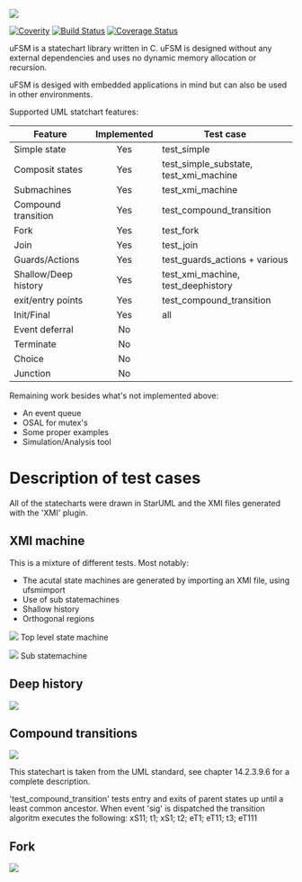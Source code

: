 ![](https://github.com/jonpe960/ufsm/raw/master/doc/logo.png)

[![Coverity](https://scan.coverity.com/projects/15860/badge.svg)](https://scan.coverity.com/projects/jonpe960-ufsm)
[![Build Status](https://travis-ci.org/jonpe960/ufsm.svg?branch=master)](https://travis-ci.org/jonpe960/ufsm)
[![Coverage Status](https://coveralls.io/repos/github/jonpe960/ufsm/badge.svg)](https://coveralls.io/github/jonpe960/ufsm)

uFSM is a statechart library written in C. uFSM is designed without any external dependencies and uses no dynamic memory allocation or recursion.

uFSM is desiged with embedded applications in mind but can also be used in other environments. 

Supported UML statchart features:

| Feature              | Implemented | Test case                              |
| -------------------- |:-----------:| -------------------------------------- |
| Simple state         | Yes         | test_simple                            |
| Composit states      | Yes         | test_simple_substate, test_xmi_machine |
| Submachines          | Yes         | test_xmi_machine                       |
| Compound transition  | Yes         | test_compound_transition               |
| Fork                 | Yes         | test_fork                              |
| Join                 | Yes         | test_join                              |
| Guards/Actions       | Yes         | test_guards_actions + various          |
| Shallow/Deep history | Yes         | test_xmi_machine, test_deephistory     | 
| exit/entry points    | Yes         | test_compound_transition               |
| Init/Final           | Yes         | all                                    |
| Event deferral       | No          |                                        |
| Terminate            | No          |                                        |
| Choice               | No          |                                        |
| Junction             | No          |                                        |

Remaining work besides what's not implemented above:
 - An event queue
 - OSAL for mutex's
 - Some proper examples
 - Simulation/Analysis tool

# Description of test cases

All of the statecharts were drawn in StarUML and the XMI files generated with the 'XMI' plugin.

## XMI machine

This is a mixture of different tests. Most notably:
 - The acutal state machines are generated by importing an XMI file, using ufsmimport
 - Use of sub statemachines
 - Shallow history
 - Orthogonal regions

![](https://github.com/jonpe960/ufsm/raw/master/doc/test_xmi_machine1.png)
Top level state machine

![](https://github.com/jonpe960/ufsm/raw/master/doc/test_xmi_machine2.png)
Sub statemachine

## Deep history

![](https://github.com/jonpe960/ufsm/raw/master/doc/test_deephistory.png)



## Compound transitions

![](https://github.com/jonpe960/ufsm/raw/master/doc/test_compound_transition.png)

This statechart is taken from the UML standard, see chapter 14.2.3.9.6 for a complete description.

'test_compound_transition' tests entry and exits of parent states up until a least common ancestor. When event 'sig' is dispatched the transition algoritm executes the following: xS11; t1; xS1; t2; eT1; eT11; t3; eT111

## Fork

![](https://github.com/jonpe960/ufsm/raw/master/doc/test_fork.png)




